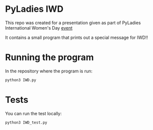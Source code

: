 # PyLadies IWD

This repo was created for a presentation given as part of PyLadies International Women's Day [event](https://iwd.pyladies.com/)

It contains a small program that prints out a special message for IWD!!

# Running the program

In the repository where the program is run:

```sh
python3 IWD.py
```

# Tests

You can run the test locally:

```sh
python3 IWD_test.py
```